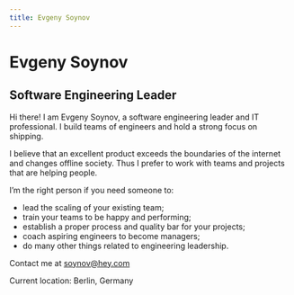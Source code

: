 ```yaml
---
title: Evgeny Soynov
---
```



# Evgeny Soynov

## Software Engineering Leader

Hi there! I am Evgeny Soynov, a software engineering leader and IT  professional. I build teams of engineers and hold a strong focus on shipping.

I believe that an excellent product exceeds the boundaries of the internet and changes offline society. Thus I prefer to work with teams and projects that are helping people.

I’m the right person if you need someone to:

* lead the scaling of your existing team;
* train your teams to be happy and performing;
* establish a proper process and quality bar for your projects;
* coach aspiring engineers to become managers;
* do many other things related to engineering leadership.


Contact me at [soynov@hey.com](mailto:soynov@hey.com)

Current location: Berlin, Germany


